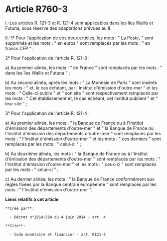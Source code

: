 # Article R760-3

I.-Les articles R. 121-3 et R. 121-4 sont applicables dans les îles Wallis et Futuna, sous réserve des adaptations prévues au
II. 

II.-1° Pour l'application de ces deux articles, les mots : " La Poste, " sont supprimés et les mots : " en euros " sont
remplacés par les mots : " en francs CFP " ; 

2° Pour l'application de l'article R. 121-3 : 

a) Au premier alinéa, les mots : " en France " sont remplacés par les mots : " dans les îles Wallis et Futuna " ; 

b) Au second alinéa, après les mots : " La Monnaie de Paris " sont insérés les mots : " et, le cas échéant, par l'Institut
d'émission d'outre-mer " et les mots : " Celle-ci publie " et " son site " sont respectivement remplacés par les mots : " Cet
établissement et, le cas échéant, cet institut publient " et " leur site " ; 

3° Pour l'application de l'article R. 121-4 : 

a) Au premier alinéa, les mots : " la Banque de France ou à l'Institut d'émission des départements d'outre-mer " et " la
Banque de France ou l'Institut d'émission des départements d'outre-mer " sont remplacés par les mots : " l'Institut
d'émission d'outre-mer " et les mots : " ces derniers " sont remplacés par les mots : " celui-ci " ; 

b) Au deuxième alinéa, les mots : " la Banque de France ou à l'Institut d'émission des départements d'outre-mer " sont
remplacés par les mots : " l'Institut d'émission d'outre-mer " et les mots : " ceux-ci " sont remplacés par les mots : "
celui-ci " ; 

c) Au dernier alinéa, les mots : " la Banque de France conformément aux règles fixées par la Banque centrale européenne "
sont remplacés par les mots : " l'Institut d'émission d'outre-mer ".

**Liens relatifs à cet article**

	**Créé par**:

	  - Décret n°2014-584 du 4 juin 2014 - art. 4

	**Cite**:

	  - Code monétaire et financier - art. R121-3

